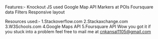 
Features:-
Knockout JS used
Google Map API
Markers at POIs
Foursquare data
Filters
Responsive layout


Resources used:-
    1.Stackoverflow.com
    2.Stackaxchange.com
    3.W3Schools.com
    4.Google Maps API
    5.Foursquare API
   Wow you got it if you stuck into a problem feel free to mail me at cnkansal1105@gmail.com
